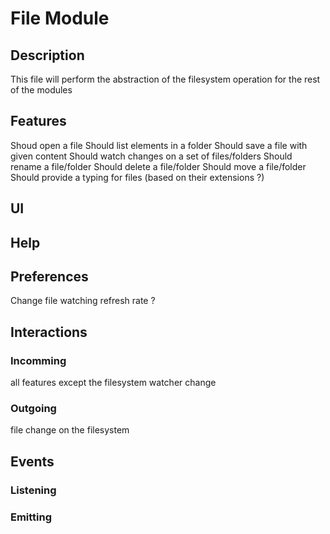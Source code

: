 # **File Module**

## **Description**
This file will perform the abstraction of the filesystem operation for the rest of the modules

## **Features**
Shoud open a file
Should list elements in a folder
Should save a file with given content
Should watch changes on a set of files/folders
Should rename a file/folder
Should delete a file/folder
Should move a file/folder
Should provide a typing for files (based on their extensions ?)

## **UI**

## **Help**

## **Preferences**
Change file watching refresh rate ? 

## **Interactions**

### Incomming
all features except the filesystem watcher change

### Outgoing
file change on the filesystem


## **Events**

### Listening

### Emitting
